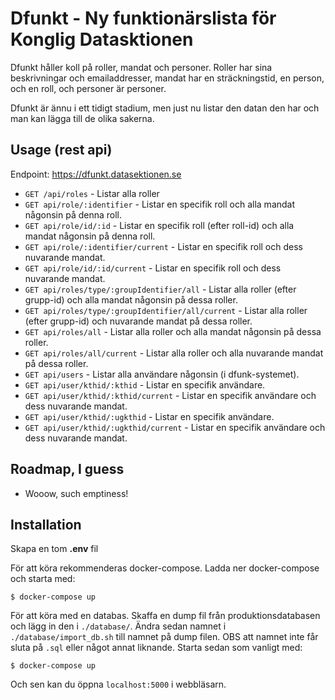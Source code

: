 # Dfunkt - Ny funktionärslista för Konglig Datasktionen

Dfunkt håller koll på roller, mandat och personer. Roller har sina beskrivningar och emailaddresser, mandat har en sträckningstid, en person, och en roll, och personer är personer.

Dfunkt är ännu i ett tidigt stadium, men just nu listar den datan den har och man kan lägga till de olika sakerna.

## Usage (rest api)

Endpoint: https://dfunkt.datasektionen.se

* `GET /api/roles` - Listar alla roller
* `GET api/role/:identifier` - Listar en specifik roll och alla mandat någonsin på denna roll.
* `GET api/role/id/:id` - Listar en specifik roll (efter roll-id) och alla mandat någonsin på denna roll.
* `GET api/role/:identifier/current` - Listar en specifik roll och dess nuvarande mandat.
* `GET api/role/id/:id/current` - Listar en specifik roll och dess nuvarande mandat.
* `GET api/roles/type/:groupIdentifier/all` - Listar alla roller (efter grupp-id) och alla mandat någonsin på dessa roller.
* `GET api/roles/type/:groupIdentifier/all/current` - Listar alla roller (efter grupp-id) och nuvarande mandat på dessa roller.
* `GET api/roles/all` - Listar alla roller och alla mandat någonsin på dessa roller.
* `GET api/roles/all/current` - Listar alla roller och alla nuvarande mandat på dessa roller.
* `GET api/users` - Listar alla användare någonsin (i dfunk-systemet).
* `GET api/user/kthid/:kthid` - Listar en specifik användare.
* `GET api/user/kthid/:kthid/current` - Listar en specifik användare och dess nuvarande mandat.
* `GET api/user/kthid/:ugkthid` - Listar en specifik användare.
* `GET api/user/kthid/:ugkthid/current` - Listar en specifik användare och dess nuvarande mandat.

## Roadmap, I guess

 * Wooow, such emptiness!

## Installation

Skapa en tom **.env** fil

För att köra rekommenderas docker-compose. Ladda ner docker-compose och starta med:

    $ docker-compose up

För att köra med en databas. Skaffa en dump fil från produktionsdatabasen och lägg in den i `./database/`. Ändra sedan namnet i `./database/import_db.sh` till namnet på dump filen. OBS att namnet inte får sluta på `.sql` eller något annat liknande. Starta sedan som vanligt med:

    $ docker-compose up

Och sen kan du öppna `localhost:5000` i webbläsarn.
